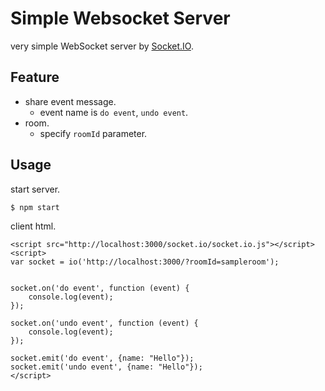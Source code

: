 # Simple Websocket Server

very simple WebSocket server by [Socket.IO](https://socket.io/).

## Feature

- share event message.
  - event name is `do event`, `undo event`.
- room.
  - specify `roomId` parameter.

## Usage

start server.

```
$ npm start
```

client html.

```
<script src="http://localhost:3000/socket.io/socket.io.js"></script>
<script>
var socket = io('http://localhost:3000/?roomId=sampleroom');


socket.on('do event', function (event) {
    console.log(event);
});

socket.on('undo event', function (event) {
    console.log(event);
});

socket.emit('do event', {name: "Hello"});
socket.emit('undo event', {name: "Hello"});
</script>
```
